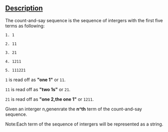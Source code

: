 ## [Description](https://leetcode.com/problems/count-and-say/description/)

The count-and-say sequence is the sequence of intergers with the first five terms as following:

```
1. 1

2. 11

3. 21

4. 1211

5. 111221
```

`1` is read off as **"one 1"** or `11`.

`11` is read off as **"two 1s"** or `21`.

`21` is read off as **"one 2,the one 1"** or `1211`.

Given an interger n,genenrate the **n^th** term of the count-and-say sequence.

Note:Each term of the sequence of intergers will be represented as a string.

